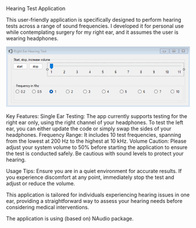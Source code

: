 Hearing Test Application

This user-friendly application is specifically designed to perform hearing tests across a range of sound frequencies. I developed it for personal use while contemplating surgery for my right ear, and it assumes the user is wearing headphones. 

![screenshot](Screenshot.png)

Key Features:
Single Ear Testing: The app currently supports testing for the right ear only, using the right channel of your headphones. To test the left ear, you can either update the code or simply swap the sides of your headphones.
Frequency Range: It includes 10 test frequencies, spanning from the lowest at 200 Hz to the highest at 10 kHz.
Volume Caution: Please adjust your system volume to 50% before starting the application to ensure the test is conducted safely. Be cautious with sound levels to protect your hearing.

Usage Tips:
Ensure you are in a quiet environment for accurate results.
If you experience discomfort at any point, immediately stop the test and adjust or reduce the volume.

This application is tailored for individuals experiencing hearing issues in one ear, providing a straightforward way to assess your hearing needs before considering medical interventions.

The application is using (based on) NAudio package.
